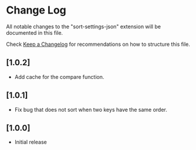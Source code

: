 # Change Log

All notable changes to the "sort-settings-json" extension will be documented in this file.

Check [Keep a Changelog](http://keepachangelog.com/) for recommendations on how to structure this file.

## [1.0.2]

- Add cache for the compare function.

## [1.0.1]

- Fix bug that does not sort when two keys have the same order.

## [1.0.0]

- Initial release
